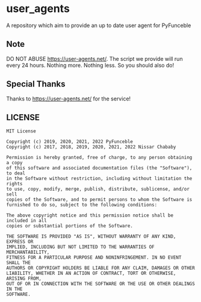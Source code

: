 # user_agents
A repository which aim to provide an up to date user agent for PyFunceble

## Note

DO NOT ABUSE https://user-agents.net/.
The script we provide will run every 24 hours. Nothing more. Nothing less.
So you should also do!

## Special Thanks

Thanks to https://user-agents.net/ for the service!

## LICENSE

```
MIT License

Copyright (c) 2019, 2020, 2021, 2022 PyFunceble
Copyright (c) 2017, 2018, 2019, 2020, 2021, 2022 Nissar Chababy

Permission is hereby granted, free of charge, to any person obtaining a copy
of this software and associated documentation files (the "Software"), to deal
in the Software without restriction, including without limitation the rights
to use, copy, modify, merge, publish, distribute, sublicense, and/or sell
copies of the Software, and to permit persons to whom the Software is
furnished to do so, subject to the following conditions:

The above copyright notice and this permission notice shall be included in all
copies or substantial portions of the Software.

THE SOFTWARE IS PROVIDED "AS IS", WITHOUT WARRANTY OF ANY KIND, EXPRESS OR
IMPLIED, INCLUDING BUT NOT LIMITED TO THE WARRANTIES OF MERCHANTABILITY,
FITNESS FOR A PARTICULAR PURPOSE AND NONINFRINGEMENT. IN NO EVENT SHALL THE
AUTHORS OR COPYRIGHT HOLDERS BE LIABLE FOR ANY CLAIM, DAMAGES OR OTHER
LIABILITY, WHETHER IN AN ACTION OF CONTRACT, TORT OR OTHERWISE, ARISING FROM,
OUT OF OR IN CONNECTION WITH THE SOFTWARE OR THE USE OR OTHER DEALINGS IN THE
SOFTWARE.
```
